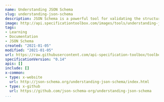 ```yaml
---
name: Understanding JSON Schema
slug: understanding-json-schema
description: JSON Schema is a powerful tool for validating the structure of JSON data. However, learning to use it by reading its specification is like learning to drive a car by looking at its blueprints. You don’t need to know how an electric motor fits together if all you want to do is pick up the groceries. This book, therefore, aims to be the friendly driving instructor for JSON Schema. It’s for those that want to write it and understand it, but maybe aren’t interested in building their own car—er, writing their own JSON Schema validator—just yet.
image: http://api.specificationtoolbox.com/images/tools/understanding-json-schema.png
tags:
- Learning
- Documentation
- JSON Schema
created: "2021-01-05"
modified: "2021-01-05"
url: https://raw.githubusercontent.com/api-specification-toolbox/toolbox/main/_tools/understanding-json-schema.md
specificationVersion: "0.14"
apis: []
include: []
x-common:
- type: x-website
  url: http://json-schema.org/understanding-json-schema/index.html
- type: x-github
  url: https://github.com/json-schema-org/understanding-json-schema
...
```

